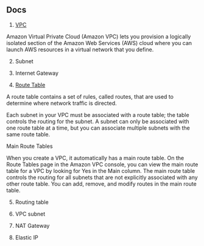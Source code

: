## Docs

1. [VPC](https://aws.amazon.com/vpc/)

Amazon Virtual Private Cloud (Amazon VPC) lets you provision a logically isolated section of the Amazon Web Services (AWS) cloud where you can launch AWS resources in a virtual network that you define.

2. Subnet

3. Internet Gateway

4. [Route Table](http://docs.aws.amazon.com/AmazonVPC/latest/UserGuide/VPC_Route_Tables.html)

A route table contains a set of rules, called routes, that are used to determine where network traffic is directed.

Each subnet in your VPC must be associated with a route table; the table controls the routing for the subnet. A subnet can only be associated with one route table at a time, but you can associate multiple subnets with the same route table.

Main Route Tables

When you create a VPC, it automatically has a main route table. On the Route Tables page in the Amazon VPC console, you can view the main route table for a VPC by looking for Yes in the Main column. The main route table controls the routing for all subnets that are not explicitly associated with any other route table. You can add, remove, and modify routes in the main route table.

5. Routing table

6. VPC subnet

7. NAT Gateway

8. Elastic IP